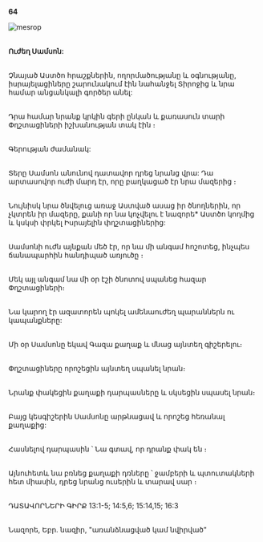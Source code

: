 **64**

![mesrop](https://volamar.ru/audio_video/foto/01/detbible/B140.BMP)

\
**Ուժեղ Սամսոն:**

\
Չնայած Աստծո հրաշքներին, ողորմածությանը և օգնությանը, իսրայելացիները շարունակում էին նահանջել Տիրոջից և նրա համար անցանկալի գործեր անել:

\
Դրա համար նրանք կրկին գերի ընկան և քառասուն տարի Փղշտացիների իշխանության տակ էին ։

\
Գերության ժամանակ:

\
Տերը Սամսոն անունով դատավոր դրեց նրանց վրա: Դա արտասովոր ուժի մարդ էր, որը բաղկացած էր նրա մազերից ։

\
Նույնիսկ նրա ծնվելուց առաջ Աստված ասաց իր ծնողներին, որ չկտրեն իր մազերը, քանի որ նա կոչվելու է նազորե\* Աստծո կողմից և կսկսի փրկել Իսրայելին փղշտացիներից:

\
Սամսոնի ուժն այնքան մեծ էր, որ նա մի անգամ հոշոտեց, ինչպես ճանապարհին հանդիպած առյուծը ։

\
Մեկ այլ անգամ նա մի օր էշի ծնոտով սպանեց հազար Փղշտացիների։

\
Նա կարող էր ազատորեն պոկել ամենաուժեղ պարաններն ու կապանքները:

\
Մի օր Սամսոնը եկավ Գազա քաղաք և մնաց այնտեղ գիշերելու։

\
Փղշտացիները որոշեցին այնտեղ սպանել նրան։

\
Նրանք փակեցին քաղաքի դարպասները և սկսեցին սպասել նրան։

\
Բայց կեսգիշերին Սամսոնը արթնացավ և որոշեց հեռանալ քաղաքից:

\
Հասնելով դարպասին ՝ Նա գտավ, որ դրանք փակ են ։

\
Այնուհետև նա բռնեց քաղաքի դռները ՝ ջամբերի և պտուտակների հետ միասին, դրեց նրանց ուսերին և տարավ սար ։

\
ԴԱՏԱՎՈՐՆԵՐԻ ԳԻՐՔ 13:1-5; 14:5,6; 15:14,15; 16:3

\
Նազորե, Եբր. նազիր, "առանձնացված կամ նվիրված"
